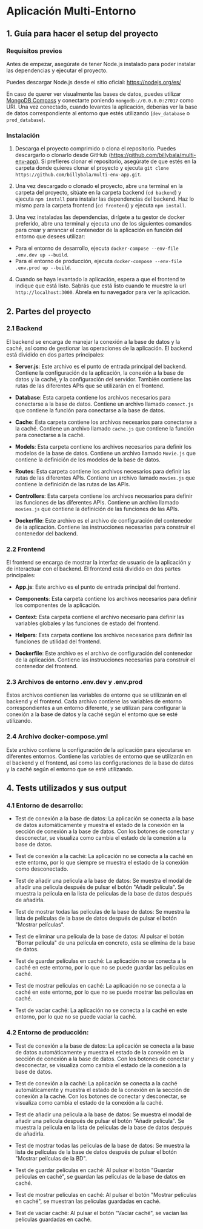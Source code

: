 # Aplicación Multi-Entorno

## 1. Guía para hacer el setup del proyecto

### Requisitos previos

Antes de empezar, asegúrate de tener Node.js instalado para poder instalar las dependencias y ejecutar el proyecto.

Puedes descargar Node.js desde el sitio oficial: https://nodejs.org/es/

En caso de querer ver visualmente las bases de datos, puedes utilizar [MongoDB Compass](https://www.mongodb.com/try/download/compass) y conectarte poniendo `mongodb://0.0.0.0:27017` como URI. Una vez conectado, cuando levantes la aplicación, deberías ver la base de datos correspondiente al entorno que estés utilizando (`dev_database` o `prod_database`).

### Instalación

1. Descarga el proyecto comprimido o clona el repositorio. Puedes descargarlo o clonarlo desde GitHub (https://github.com/billybala/multi-env-app). Si prefieres clonar el repositorio, asegúrate de que estés en la carpeta donde quieres clonar el proyecto y ejecuta `git clone https://github.com/billybala/multi-env-app.git`.

2. Una vez descargado o clonado el proyecto, abre una terminal en la carpeta del proyecto, sitúate en la carpeta backend (`cd backend`) y ejecuta `npm install` para instalar las dependencias del backend. Haz lo mismo para la carpeta frontend (`cd frontend`) y ejecuta `npm install`.

3. Una vez instaladas las dependencias, dirígete a tu gestor de docker preferido, abre una terminal y ejecuta uno de los siguientes comandos para crear y arrancar el contenedor de la aplicación en función del entorno que desees utilizar:

- Para el entorno de desarrollo, ejecuta `docker-compose --env-file .env.dev up --build`.
- Para el entorno de producción, ejecuta `docker-compose --env-file .env.prod up --build`.

4. Cuando se haya levantado la aplicación, espera a que el frontend te indique que está listo. Sabrás que está listo cuando te muestre la url `http://localhost:3000`. Ábrela en tu navegador para ver la aplicación.

## 2. Partes del proyecto

### 2.1 Backend

El backend se encarga de manejar la conexión a la base de datos y la caché, así como de gestionar las operaciones de la aplicación. El backend está dividido en dos partes principales:

- **Server.js**: Este archivo es el punto de entrada principal del backend. Contiene la configuración de la aplicación, la conexión a la base de datos y la caché, y la configuración del servidor. También contiene las rutas de las diferentes APIs que se utilizarán en el frontend.

- **Database**: Esta carpeta contiene los archivos necesarios para conectarse a la base de datos. Contiene un archivo llamado `connect.js` que contiene la función para conectarse a la base de datos.

- **Cache**: Esta carpeta contiene los archivos necesarios para conectarse a la caché. Contiene un archivo llamado `cache.js` que contiene la función para conectarse a la caché.

- **Models**: Esta carpeta contiene los archivos necesarios para definir los modelos de la base de datos. Contiene un archivo llamado `Movie.js` que contiene la definición de los modelos de la base de datos.

- **Routes**: Esta carpeta contiene los archivos necesarios para definir las rutas de las diferentes APIs. Contiene un archivo llamado `movies.js` que contiene la definición de las rutas de las APIs.

- **Controllers**: Esta carpeta contiene los archivos necesarios para definir las funciones de las diferentes APIs. Contiene un archivo llamado `movies.js` que contiene la definición de las funciones de las APIs.

- **Dockerfile**: Este archivo es el archivo de configuración del contenedor de la aplicación. Contiene las instrucciones necesarias para construir el contenedor del backend.

### 2.2 Frontend

El frontend se encarga de mostrar la interfaz de usuario de la aplicación y de interactuar con el backend. El frontend está dividido en dos partes principales:

- **App.js**: Este archivo es el punto de entrada principal del frontend.

- **Components**: Esta carpeta contiene los archivos necesarios para definir los componentes de la aplicación.

- **Context**: Esta carpeta contiene el archivo necesario para definir las variables globales y las funciones de estado del frontend.

- **Helpers**: Esta carpeta contiene los archivos necesarios para definir las funciones de utilidad del frontend.

- **Dockerfile**: Este archivo es el archivo de configuración del contenedor de la aplicación. Contiene las instrucciones necesarias para construir el contenedor del frontend.

### 2.3 Archivos de entorno .env.dev y .env.prod

Estos archivos contienen las variables de entorno que se utilizarán en el backend y el frontend. Cada archivo contiene las variables de entorno correspondientes a un entorno diferente, y se utilizan para configurar la conexión a la base de datos y la caché según el entorno que se esté utilizando.

### 2.4 Archivo docker-compose.yml

Este archivo contiene la configuración de la aplicación para ejecutarse en diferentes entornos. Contiene las variables de entorno que se utilizarán en el backend y el frontend, así como las configuraciones de la base de datos y la caché según el entorno que se esté utilizando.

## 4. Tests utilizados y sus output

### 4.1 Entorno de desarrollo:

- Test de conexión a la base de datos: La aplicación se conecta a la base de datos automáticamente y muestra el estado de la conexión en la sección de conexión a la base de datos. Con los botones de conectar y desconectar, se visualiza como cambia el estado de la conexión a la base de datos.

- Test de conexión a la caché: La aplicación no se conecta a la caché en este entorno, por lo que siempre se muestra el estado de la conexión como desconectado.

- Test de añadir una película a la base de datos: Se muestra el modal de añadir una película después de pulsar el botón "Añadir película". Se muestra la película en la lista de películas de la base de datos después de añadirla.

- Test de mostrar todas las películas de la base de datos: Se muestra la lista de películas de la base de datos después de pulsar el botón "Mostrar películas".

- Test de eliminar una película de la base de datos: Al pulsar el botón "Borrar película" de una película en concreto, esta se elimina de la base de datos.

- Test de guardar películas en caché: La aplicación no se conecta a la caché en este entorno, por lo que no se puede guardar las películas en caché.

- Test de mostrar películas en caché: La aplicación no se conecta a la caché en este entorno, por lo que no se puede mostrar las películas en caché.

- Test de vaciar caché: La aplicación no se conecta a la caché en este entorno, por lo que no se puede vaciar la caché.

### 4.2 Entorno de producción:

- Test de conexión a la base de datos: La aplicación se conecta a la base de datos automáticamente y muestra el estado de la conexión en la sección de conexión a la base de datos. Con los botones de conectar y desconectar, se visualiza como cambia el estado de la conexión a la base de datos.

- Test de conexión a la caché: La aplicación se conecta a la caché automáticamente y muestra el estado de la conexión en la sección de conexión a la caché. Con los botones de conectar y desconectar, se visualiza como cambia el estado de la conexión a la caché.

- Test de añadir una película a la base de datos: Se muestra el modal de añadir una película después de pulsar el botón "Añadir película". Se muestra la película en la lista de películas de la base de datos después de añadirla.

- Test de mostrar todas las películas de la base de datos: Se muestra la lista de películas de la base de datos después de pulsar el botón "Mostrar películas de la BD".

- Test de guardar películas en caché: Al pulsar el botón "Guardar películas en caché", se guardan las películas de la base de datos en caché.

- Test de mostrar películas en caché: Al pulsar el botón "Mostrar películas en caché", se muestran las películas guardadas en caché.

- Test de vaciar caché: Al pulsar el botón "Vaciar caché", se vacían las películas guardadas en caché.
